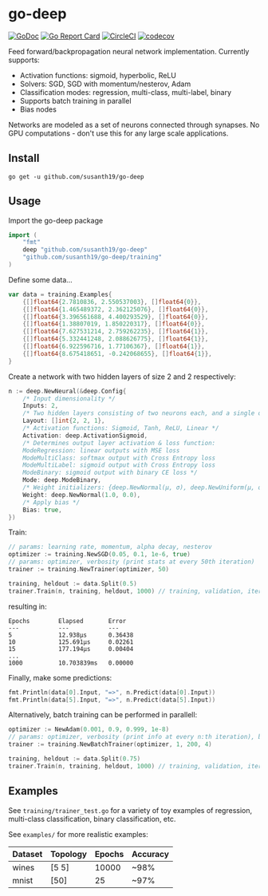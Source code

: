 # go-deep

[![GoDoc](https://godoc.org/github.com/susanth19/go-deep?status.svg)](https://godoc.org/github.com/susanth/go-deep)
[![Go Report Card](https://goreportcard.com/badge/github.com/susanth19/go-deep)](https://goreportcard.com/report/github.com/susanth/go-deep)
[![CircleCI](https://circleci.com/gh/patrikeh/go-deep/tree/master.svg?style=svg)](https://circleci.com/gh/patrikeh/go-deep/tree/master)
[![codecov](https://codecov.io/gh/patrikeh/go-deep/branch/master/graph/badge.svg?token=fFCrxfhuL0)](https://codecov.io/gh/patrikeh/go-deep)

Feed forward/backpropagation neural network implementation. Currently supports:

- Activation functions: sigmoid, hyperbolic, ReLU
- Solvers: SGD, SGD with momentum/nesterov, Adam
- Classification modes: regression, multi-class, multi-label, binary
- Supports batch training in parallel
- Bias nodes

Networks are modeled as a set of neurons connected through synapses. No GPU computations - don't use this for any large scale applications.

## Install

```
go get -u github.com/susanth19/go-deep
```

## Usage

Import the go-deep package

```go
import (
	"fmt"
	deep "github.com/susanth19/go-deep"
	"github.com/susanth19/go-deep/training"
)
```

Define some data...

```go
var data = training.Examples{
	{[]float64{2.7810836, 2.550537003}, []float64{0}},
	{[]float64{1.465489372, 2.362125076}, []float64{0}},
	{[]float64{3.396561688, 4.400293529}, []float64{0}},
	{[]float64{1.38807019, 1.850220317}, []float64{0}},
	{[]float64{7.627531214, 2.759262235}, []float64{1}},
	{[]float64{5.332441248, 2.088626775}, []float64{1}},
	{[]float64{6.922596716, 1.77106367}, []float64{1}},
	{[]float64{8.675418651, -0.242068655}, []float64{1}},
}
```

Create a network with two hidden layers of size 2 and 2 respectively:

```go
n := deep.NewNeural(&deep.Config{
	/* Input dimensionality */
	Inputs: 2,
	/* Two hidden layers consisting of two neurons each, and a single output */
	Layout: []int{2, 2, 1},
	/* Activation functions: Sigmoid, Tanh, ReLU, Linear */
	Activation: deep.ActivationSigmoid,
	/* Determines output layer activation & loss function:
	ModeRegression: linear outputs with MSE loss
	ModeMultiClass: softmax output with Cross Entropy loss
	ModeMultiLabel: sigmoid output with Cross Entropy loss
	ModeBinary: sigmoid output with binary CE loss */
	Mode: deep.ModeBinary,
	/* Weight initializers: {deep.NewNormal(μ, σ), deep.NewUniform(μ, σ)} */
	Weight: deep.NewNormal(1.0, 0.0),
	/* Apply bias */
	Bias: true,
})
```

Train:

```go
// params: learning rate, momentum, alpha decay, nesterov
optimizer := training.NewSGD(0.05, 0.1, 1e-6, true)
// params: optimizer, verbosity (print stats at every 50th iteration)
trainer := training.NewTrainer(optimizer, 50)

training, heldout := data.Split(0.5)
trainer.Train(n, training, heldout, 1000) // training, validation, iterations
```

resulting in:

```
Epochs        Elapsed       Error
---           ---           ---
5             12.938µs      0.36438
10            125.691µs     0.02261
15            177.194µs     0.00404
...
1000          10.703839ms   0.00000
```

Finally, make some predictions:

```go
fmt.Println(data[0].Input, "=>", n.Predict(data[0].Input))
fmt.Println(data[5].Input, "=>", n.Predict(data[5].Input))
```

Alternatively, batch training can be performed in parallell:

```go
optimizer := NewAdam(0.001, 0.9, 0.999, 1e-8)
// params: optimizer, verbosity (print info at every n:th iteration), batch-size, number of workers
trainer := training.NewBatchTrainer(optimizer, 1, 200, 4)

training, heldout := data.Split(0.75)
trainer.Train(n, training, heldout, 1000) // training, validation, iterations
```

## Examples

See `training/trainer_test.go` for a variety of toy examples of regression, multi-class classification, binary classification, etc.

See `examples/` for more realistic examples:

| Dataset | Topology | Epochs | Accuracy |
| ------- | -------- | ------ | -------- |
| wines   | [5 5]    | 10000  | ~98%     |
| mnist   | [50]     | 25     | ~97%     |
